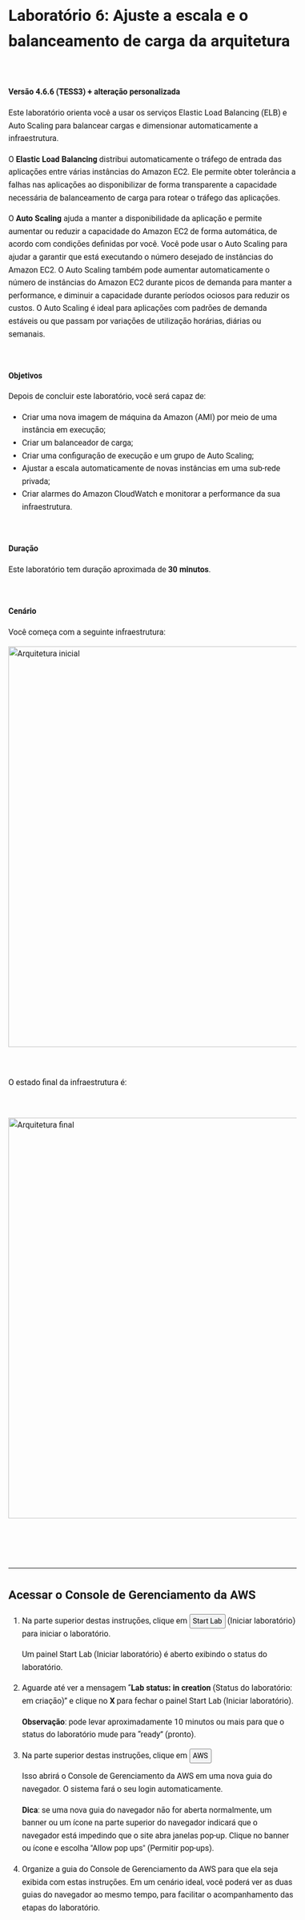 <header>
    <link rel="stylesheet" href="https://use.fontawesome.com/releases/v5.5.0/css/all.css" integrity="sha384-B4dIYHKNBt8Bc12p+WXckhzcICo0wtJAoU8YZTY5qE0Id1GSseTk6S+L3BlXeVIU" crossorigin="anonymous">
    <!-- Latest compiled and minified CSS -->
    <link rel="stylesheet" href="https://maxcdn.bootstrapcdn.com/bootstrap/3.3.7/css/bootstrap.min.css" integrity="sha384-BVYiiSIFeK1dGmJRAkycuHAHRg32OmUcww7on3RYdg4Va+PmSTsz/K68vbdEjh4u" crossorigin="anonymous">
    <!-- Optional theme -->
    <link rel="stylesheet" href="https://maxcdn.bootstrapcdn.com/bootstrap/3.3.7/css/bootstrap-theme.min.css" integrity="sha384-rHyoN1iRsVXV4nD0JutlnGaslCJuC7uwjduW9SVrLvRYooPp2bWYgmgJQIXwl/Sp" crossorigin="anonymous">
    <!-- Latest compiled and minified JavaScript -->
    <script src="https://maxcdn.bootstrapcdn.com/bootstrap/3.3.7/js/bootstrap.min.js" integrity="sha384-Tc5IQib027qvyjSMfHjOMaLkfuWVxZxUPnCJA7l2mCWNIpG9mGCD8wGNIcPD7Txa" crossorigin="anonymous"></script>
 </header>
 <!--include:Logo-->
 <style type="text/css">
    body {
    font-family:  "Roboto", "Helvetica", sans-serif;
    font-size: 12pt;
    font-color: Gray;
    line-height: 1.6;
    margin: 50px;
    }
    p {
    list-style-position: inside;
    }
    #ssb_blue {
    background-color: #257ACF;
    font-weight: bold;
    font-size: 90%;
    color: white;
    border-radius: 5px;
    padding-top: 3px;
    padding-bottom: 3px;
    padding-left: 10px;
    padding-right: 10px;
    white-space: nowrap;
    }
    #ssb_s3_blue {
    background-color: #329ad6;
    font-weight: bold;
    font-size: 90%;
    color: white;
    padding-top: 3px;
    padding-bottom: 3px;
    padding-left: 10px;
    padding-right: 10px;
    }
    #ssb_voc_grey {
    background-color: #F2F3F4;
    font-weight: normal;
    font-size: 90%;
    color: black;
    border-radius: 3px;
    border: 1px solid gray;
    padding-top: 5px;
    padding-bottom: 5px;
    padding-left: 6px;
    padding-right: 6px;
    white-space: nowrap;
    }
    #ssb_grey {
    background-color: #DEDEDE;
    font-weight: bold;
    font-size: 90%;
    color: #444;
    position: relative;
    top:-1px;
    border-radius: 5px;
    border-width: 1px;
    border-style: solid;
    border-color: #444;
    padding-top: 3px;
    padding-bottom: 3px;
    padding-left: 10px;
    padding-right: 10px;
    white-space: nowrap;
    }
    #ssb_white {
    background-color: white;
    font-weight: bold;
    font-size: 90%;
    color: #545b64;
    position: relative;
    top: -1px;
    border-color: #545b64;
    border-radius: 2px;
    border-width: 1px;
    border-style: solid;
    padding-top: 3px;
    padding-bottom: 3px;
    padding-left: 10px;
    padding-right: 10px;
    }
    #ssl_alexa_ocean {
    color: #00a0d2;
    font-weight: bold;
    }
    #ssb_services {
    background-color: #232f3e;
    font-weight: bold;
    font-size: 90%;
    color: white;
    padding-top: 3px;
    padding-bottom: 3px;
    padding-left: 10px;
    padding-right: 10px;
    }
    #ssb_orange {
    background-color:#ec7211;
    font-weight:bold;
    font-size:90%;
    color:white;
    padding-top:3px;
    padding-bottom:3px;
    padding-left:10px;
    padding-right:10px;
    white-space:
    nowrap;
    }
    #ssbox_cloudformation_blue {
    font-weight:bold;
    background-color:#f1faff;
    font-size:90%;
    border-color:#00A1C9;
    border-width:1px;
    border-style:solid;
    padding-top:3px;
    padding-bottom:3px;
    padding-left:10px;
    padding-right:10px;
    }
    #ssb_ssm_white {
    background-color:white;
    font-weight:bold;
    font-size:90%;
    color:#545b64;
    border-color:#545b64;
    border-radius:2px;
    border-width:1px;
    border-style:solid;
    padding-top:3px;
    padding-bottom:3px;
    padding-left:10px;
    padding-right:10px;
    }
 </style>


# Laboratório 6: Ajuste a escala e o balanceamento de carga da arquitetura

<!-- Note to translators: This is based on Technical Essentials Lab 3. Copy the translation from there. Do not re-translate the whole document. -->

&nbsp;&nbsp;

**Versão 4.6.6 (TESS3) + alteração personalizada**

Este laboratório orienta você a usar os serviços Elastic Load Balancing (ELB) e Auto Scaling para balancear cargas e dimensionar automaticamente a infraestrutura.

O **Elastic Load Balancing** distribui automaticamente o tráfego de entrada das aplicações entre várias instâncias do Amazon EC2. Ele permite obter tolerância a falhas nas aplicações ao disponibilizar de forma transparente a capacidade necessária de balanceamento de carga para rotear o tráfego das aplicações.

O **Auto Scaling** ajuda a manter a disponibilidade da aplicação e permite aumentar ou reduzir a capacidade do Amazon EC2 de forma automática, de acordo com condições definidas por você. Você pode usar o Auto Scaling para ajudar a garantir que está executando o número desejado de instâncias do Amazon EC2. O Auto Scaling também pode aumentar automaticamente o número de instâncias do Amazon EC2 durante picos de demanda para manter a performance, e diminuir a capacidade durante períodos ociosos para reduzir os custos. O Auto Scaling é ideal para aplicações com padrões de demanda estáveis ou que passam por variações de utilização horárias, diárias ou semanais.

&nbsp;

**Objetivos**

Depois de concluir este laboratório, você será capaz de:

- Criar uma nova imagem de máquina da Amazon (AMI) por meio de uma instância em execução;
- Criar um balanceador de carga;
- Criar uma configuração de execução e um grupo de Auto Scaling;
- Ajustar a escala automaticamente de novas instâncias em uma sub-rede privada;
- Criar alarmes do Amazon CloudWatch e monitorar a performance da sua infraestrutura.

&nbsp;

**Duração**

Este laboratório tem duração aproximada de **30 minutos**.

&nbsp;

**Cenário**

Você começa com a seguinte infraestrutura:

<img src="images/starting-architecture.png" alt="Arquitetura inicial" width="800">

&nbsp;

O estado final da infraestrutura é:

&nbsp;

<img src="images/final-architecture.png" alt="Arquitetura final" width="800">

&nbsp;

&nbsp;
___
## Acessar o Console de Gerenciamento da AWS

1. Na parte superior destas instruções, clique em <span id="ssb_voc_grey">Start Lab</span> (Iniciar laboratório) para iniciar o laboratório.

   Um painel Start Lab (Iniciar laboratório) é aberto exibindo o status do laboratório.

2. Aguarde até ver a mensagem “**Lab status: in creation** (Status do laboratório: em criação)” e clique no **X** para fechar o painel Start Lab (Iniciar laboratório).

   **Observação**: pode levar aproximadamente 10 minutos ou mais para que o status do laboratório mude para “ready” (pronto).

3. Na parte superior destas instruções, clique em <span id="ssb_voc_grey">AWS</span>

   Isso abrirá o Console de Gerenciamento da AWS em uma nova guia do navegador. O sistema fará o seu login automaticamente.

   **Dica**: se uma nova guia do navegador não for aberta normalmente, um banner ou um ícone na parte superior do navegador indicará que o navegador está impedindo que o site abra janelas pop-up. Clique no banner ou ícone e escolha "Allow pop ups" (Permitir pop-ups).

4. Organize a guia do Console de Gerenciamento da AWS para que ela seja exibida com estas instruções. Em um cenário ideal, você poderá ver as duas guias do navegador ao mesmo tempo, para facilitar o acompanhamento das etapas do laboratório.

&nbsp;
___
## Tarefa 1: Criar uma AMI para o Auto Scaling

Nesta tarefa, você criará uma AMI pelo _Servidor da Web 1_ existente. Isso salvará o conteúdo do disco de inicialização para que novas instâncias possam ser executadas com conteúdo idêntico.

5. No **Console de Gerenciamento da AWS**, no menu <span id="ssb_services">Services<i class="fas fa-angle-down"></i></span> (Serviços), clique em **EC2**.

6. No painel de navegação esquerdo, clique em **Instances** (Instâncias).

   Primeiro, você confirmará que a instância está em execução.

7. Aguarde até que as **Status Checks** (Verificações de status) do **Servidor da Web 1** exiba *2/2 checks passed* (2/2 verificações aprovadas). Clique em Refresh (Atualizar) <i class="fas fa-sync"></i> para atualizar.

   Agora, você criará uma AMI com base nessa instância.

8. Selecione <i class="far fa-check-square"></i> **Web Server 1** (Servidor da Web 1).

9. No menu <span id="ssb_grey">Actions<i class="fas fa-angle-down"></i></span> (Ações), clique em **Image** (Imagem) > **Create Image** (Criar imagem) e configure:

   - **Image name** (Nome da imagem): `Web Server AMI (AMI do servidor da Web)`
   - **Image description** (Descrição da imagem): `Lab AMI for Web Server (AMI do laboratório para servidor da Web)`

10. Clique em <span id="ssb_blue">Create Image</span> (Criar imagem)

   A tela de confirmação exibe o **AMI ID** (ID da AMI) para a nova AMI.

11. Clique em <span id="ssb_blue">Close</span> (Fechar)

   Você usará essa AMI ao iniciar o grupo de Auto Scaling posteriormente no laboratório.

&nbsp;
___
## Tarefa 2: Criar um balanceador de carga

Nesta tarefa, você criará um balanceador de carga que pode balancear o tráfego entre várias instâncias EC2 e zonas de disponibilidade.

12. No painel de navegação à esquerda, clique em **Load Balancers (Balanceadores de carga)**.

13. Clique em <span id="ssb_blue">Create Load Balancer</span> (Criar balanceador de carga)

   Vários tipos diferentes de balanceador de carga são exibidos. Você usará um _Application Load Balancer_ que opera no nível de solicitação (camada 7), roteando o tráfego para os destinos (instâncias EC2, contêineres, endereços IP e funções do Lambda) com base no conteúdo da solicitação. Para obter mais informações, consulte: <a href="https://aws.amazon.com/elasticloadbalancing/features/#compare" target="_blank">Comparação de balanceadores de carga</a>

14. Em **Application Load Balancer**, clique em <span id="ssb_blue">Create</span> (Criar) e configure:

   - **Name** (Nome): `LabELB`
   - **VPC:** _Lab VPC_ (na seção **Availability Zones** (Zonas de disponibilidade))
   - **Availability Zones** (Zonas de disponibilidade): selecione <i class="far fa-check-square"></i> ambas para ver as sub-redes disponíveis.
   - Selecione **Public Subnet 1** (Sub-rede pública 1) e **Public Subnet 2** (Sub-rede pública 2)

   Isso configura o balanceador de carga para operar em várias zonas de disponibilidade.

15. Clique em <span id="ssb_grey">Next: Configure Security Settings</span> (Próximo: definir configurações de segurança).

   <i class="fas fa-comment"></i> Você pode ignorar o aviso _"Improve your load balancer's security." (Melhore a segurança do seu balanceador de carga)_.

16. Clique em <span id="ssb_grey">Next: Configure Security Groups</span> (Próximo: configurar grupos de segurança).

   Um _Web Security Group (Grupo de segurança da Web)_ já foi criado para você, o que permite o acesso HTTP.

17. Selecione <i class="far fa-check-square"></i> **Web Security Group** (Grupo de segurança da Web) e desmarque <i class="far fa-square"></i> **default** (padrão).

18. Clique em <span id="ssb_grey">Next: Configure Routing</span> (Próximo: configurar roteamento).

   O roteamento configura para onde enviar as solicitações que chegam no balanceador de carga. Você criará um _Grupo de destino_ que será usado pelo Auto Scaling.

19. Em **Name** (Nome), insira: `LabGroup`

20. Clique em <span id="ssb_grey">Next: Register Targets</span> (Próximo: registrar destinos).

   O Auto Scaling registrará automaticamente instâncias como destinos posteriormente no laboratório.

21. Clique em <span id="ssb_grey">Next: Review</span> (Próximo: revisão).

22. Clique em <span id="ssb_blue">Create</span> (Criar) e em <span id="ssb_grey">Close</span> (Fechar)

   O balanceador de carga mostrará um estado de _provisioning (provisionamento)_. Não há necessidade de esperar até que ele esteja pronto. Siga para a próxima etapa.

&nbsp;
___
## Tarefa 3: Criar uma configuração de execução e um grupo de Auto Scaling

Nesta tarefa, você criará uma _configuração de execução_ para seu grupo de Auto Scaling. Uma configuração de execução é um modelo que um grupo de Auto Scaling usa para iniciar instâncias do EC2. Ao criar uma configuração de execução, você especifica informações para as instâncias, como a AMI, o tipo de instância, um par de chaves, grupo de segurança e discos.

23. No painel de navegação à esquerda, clique em **Launch Configurations** (Configurações de execução).

24. Clique em <span id="ssb_orange">Create launch configuration</span> (Criar configuração de execução)

25. Defina estas configurações:

   - **Launch configuration name**  (Nome da configuração de execução): `LabConfig`

   - **Amazon Machine Image (AMI)** (Imagem de máquina da Amazon (AMI)): escolha *Web Server AMI (AMI do servidor da Web)*

   - **Instance type** (Tipo de instância):

      - Selecione <span id="ssb_white">Choose instance type</span> (Escolher tipo de instância)
      - Selecione *t3.micro*
      - Selecione <span id="ssb_orange">Choose</span> (Escolher)

      **Observação:** se você tiver executado o laboratório na região us-east-1, selecione o tipo de instância **t2.micro**. Para localizar a região, procure no canto superior direito do console do Amazon EC2.

      **Observação:** se receber a mensagem de erro “Something went wrong. Please refresh and try again (Algo deu errado. Atualize e tente novamente)”, você poderá ignorá-la e continuar com o exercício.

   - **Configuração adicional**

      - **Monitoring** (Monitoramento): </i>Selecione <i class="far fa-check-square"></i> *Enable EC2 instance detailed monitoring within CloudWatch (Habilitar monitoramento detalhado de instância do EC2 no CloudWatch)*

      Isso permite que o Auto Scaling reaja rapidamente a alterações na utilização.

26. Em **Security groups** (Grupos de segurança), você definirá a configuração de execução para usar o _Web Security Group (Grupo de segurança da Web)_ que criou anteriormente.

   - Escolha **Select an existing security group** (Selecionar um grupo de segurança existente)
   - Selecione <i class="far fa-check-square"></i> **Web Security Group** (Grupo de segurança da Web)

27. Em **Key pair** (par de chaves), configure:

   - **Key pair options** (Opções de par de chaves): *Choose an existing key pair (Escolher um par de chaves existente)*
   - **Existing key pair** (par de chaves existente): vockey
   - Selecione <i class="far fa-check-square"></i> **I acknowledge...** (Eu reconheço...)
   - Clique em <span id="ssb_orange">Create launch configuration (Criar configuração de execução)</span>

   Agora, você criará um grupo de Auto Scaling que usa essa configuração de execução.

28. Marque a caixa de seleção para a configuração de execução *LabConfig*.

29. No menu <span id="ssb_white">Actions<i class="fas fa-caret-down"></i></span> (Ações), escolha *Create Auto Scaling group* (Criar grupo de Auto Scaling)

30. Insira o nome do grupo de Auto Scaling:

   - **Name** (Nome): `Lab Auto Scaling Group (Grupo de Auto Scaling do laboratório)`

31. Escolha <span id="ssb_orange">Next</span> (Próximo).

32. Na página **Network** (Rede), configure

   - **Network** (Rede): _Lab VPC (VPC de laboratório)_

      <i class="fas fa-comment"></i> Você pode ignorar a mensagem "No public IP address" (Sem endereço IP público)

   - **Subnet** (Sub-rede): selecione _Private Subnet 1 (10.0.1.0/24) (Sub-rede privada 1 [10.0.1.0/24])_**e** _Private Subnet 2 (10.0.3.0/24) (Sub-rede privada 2 [10.0.3.0/24])_

   Isso executará instâncias do EC2 em sub-redes privadas em ambas as zonas de disponibilidade.

33. Escolha <span id="ssb_orange">Next</span> (Próximo).

34. Em **Load balancing** (Balanceamento de carga):

   - Selecione <i class="far fa-check-square"></i> **Enable load balancing** (Habilitar balanceamento de carga)
   - Escolha **Application Load Balancer or Network Load Balancer** (Application Load Balancer ou Network Load Balancer)
   - **Escolha um grupo de destino para o balanceador de carga**: LabGroup

35. Em **Additional settings** (Configurações adicionais), selecione <i class="far fa-check-square"></i> **Habilitar coleta de métricas de grupo no CloudWatch**

   Essa ação captura métricas em intervalos de 1 minuto, o que permite que o Auto Scaling reaja rapidamente a mudanças nos padrões de uso.

36. Escolha <span id="ssb_orange">Next</span> (Próximo).

37. Em **Group Size** (Tamanho do grupo), configure:

   - **Desired capacity** (Capacidade desejada): 2
   - **Minimum capacity** (Capacidade mínima): 2
   - **Maximum capacity** (Capacidade máxima): 6

   Isso permitirá que o Auto Scaling adicione/remova instâncias automaticamente, mantendo sempre de 2 a 6 instâncias em execução.

38. Em **Scaling policies** (Políticas de escalabilidade), escolha *Target tracking scaling policy (política de escalabilidade de rastreamento de destino)* e configure:

   - **Lab policy name** (Nome da política do laboratório): `LabScalingPolicy`
   - **Metric type** (Tipo de métrica): _Average CPU Utilization (Utilização média de CPU)_
   - **Target value** (Valor de destino): `60`

   Isso informa ao Auto Scaling para manter uma utilização de CPU _média_ em _todas as instâncias_ de 60%. O Auto Scaling adicionará ou removerá automaticamente a capacidade conforme necessário para manter a métrica no valor de destino especificado ou próximo a ele. Ele se ajusta às flutuações na métrica devido a um padrão de carga flutuante.

39. Escolha <span id="ssb_orange">Next</span> (Próximo).

   O Auto Scaling pode enviar uma notificação quando ocorre um evento de escalabilidade. Você usará as configurações padrão.

40. Escolha <span id="ssb_orange">Next</span> (Próximo).

   As tags aplicadas ao grupo de Auto Scaling serão propagadas automaticamente para as instâncias executadas.

41. Escolha <span id="ssb_orange">Add tag</span> (Adicionar tag ) e configure o seguinte:

   - **Key** (Chave): `Name (Nome)`
   - **Value** (Valor): `Lab Instance (Instância de laboratório)`

42. Clique em <span id="ssb_orange">Next</span> (Próximo)

43. Revise os detalhes de seu grupo de Auto Scaling e clique em <span id="ssb_orange">Create Auto Scaling group</span> (Criar grupo de Auto Scaling). Se receber a mensagem de erro **Failed to create Auto Scaling group** (Falha ao criar o grupo de Auto Scaling), clique em <span id="ssb_blue">Retry Failed Tasks</span> (Tentar tarefas com falha novamente).

   O grupo de Auto Scaling mostrará inicialmente uma contagem de instâncias igual a zero, mas novas instâncias serão executadas para atingir a contagem **Desired** (Desejada) de 2 instâncias.

&nbsp;
___
## Tarefa 4: Verificar se o balanceamento de carga está funcionando

Nesta tarefa, você verificará se o balanceamento de carga está funcionando corretamente.

44. No painel de navegação esquerdo, clique em **Instances** (Instâncias).

   Você deve ver duas novas instâncias chamadas de **Lab Instance** (Instância do laboratório). Elas foram iniciadas pelo Auto Scaling.

   <i class="fas fa-comment"></i> Se as instâncias ou nomes não forem exibidos, aguarde 30 segundos e clique em atualizar <i class="fas fa-sync"></i>no canto superior direito.

   Primeiro, você confirmará que as novas instâncias foram aprovadas na verificação de integridade.

45. No painel de navegação à esquerda, clique em **Target Groups** (Grupos de destino), na seção _Load Balancing (Balanceamento de carga)_.

46. Escolha *LabGroup*

47. Clique na guia **Targets** (Destinos).

   Dois destinos **Lab Instance** (Instância do laboratório) devem ser listados para esse grupo de destino.

48. Aguarde até que o **Status** de ambas as instâncias mude para *healthy (íntegro)*. Clique em atualizar <i class="fas fa-sync"></i> no canto superior direito para verificar se há atualizações.

   O status _Healthy (íntegro)_ indica que a instância passou na verificação de integridade do balanceador de carga. Isso significa que o balanceador de carga enviará tráfego para a instância.

   Agora você pode acessar o grupo de Auto Scaling por meio do balanceador de carga.

49. No painel de navegação à esquerda, clique em **Load Balancers** (Balanceadores de carga).

50. No painel inferior, copie o **DNS name** (Nome do DNS) do balanceador de carga, omitindo “(A Record)” (Registro A).

   Ele deve ser semelhante a: _LabELB-1998580470.us-west-2.elb.amazonaws.com_

51. Abra uma nova guia do navegador da Web, cole o nome DNS que você acabou de copiar e pressione Enter.

   O aplicativo deve aparecer em seu navegador. Isso indica que o load balancer recebeu a solicitação, a enviou para uma das instâncias do EC2 e, em seguida, repassou o resultado.

&nbsp;
___
## Tarefa 5: testar o Auto Scaling

Você criou um grupo de Auto Scaling com um mínimo de duas instâncias e um máximo de seis instâncias. Atualmente, duas instâncias estão em execução porque o tamanho mínimo é duas e o grupo não está atualmente sob nenhuma carga. Agora, você aumentará a carga para fazer com que o Auto Scaling acrescente instâncias adicionais.

52. Volte para o Console de Gerenciamento da AWS, mas não feche a guia da aplicação. Você retornará a ele em breve.

53. No menu <span id="ssb_services">Services<i class="fas fa-angle-down"></i></span> (Serviços), clique em **CloudWatch**.

54. No painel de navegação à esquerda, clique em **Alarms** (Alarmes) (*não em* **ALARM** (ALARME)).

   Dois alarmes serão exibidos. Eles foram criados automaticamente pelo grupo de Auto Scaling. Eles manterão automaticamente a carga média da CPU próxima a 60%, permanecendo também dentro da limitação de ter duas a seis instâncias.

   ​    <i class="fas fa-exclamation-triangle" style="color:red"></i> **Observação**: siga estas etapas somente se você não vir os alarmes em 60 segundos.

   - No menu <span id="ssb_services">Services<i class="fas fa-angle-down"></i></span> (Serviços), clique em **EC2**.
   - No painel de navegação à esquerda, clique em **Auto Scaling Groups** (Grupos de Auto Scaling) e, em seguida, clique em **Scaling Policies** (Políticas de escalabilidade).
   - Clique em <span id="ssb_grey">Actions</span> (Ações) e em **Edit** (Editar).
   - Altere o **Target Value** (Valor de destino) para `50`.
   - Clique em <span id="ssb_blue">Save</span> (Salvar).
   - No menu <span id="ssb_services">Services<i class="fas fa-angle-down"></i></span> (Serviços), clique em **CloudWatch**.
   - No painel de navegação à esquerda, clique em **Alarms** (Alarmes) (*não em* **ALARM** (ALARME)) e confirme se vê dois alarmes.



55. Clique no alarme **OK**, que tem _AlarmHigh (Alarme alto)_ no nome.

   <i class="fas fa-comment"></i> Se nenhum alarme estiver mostrando **OK**, aguarde um minuto e clique em Refresh (Atualizar) <i class="fas fa-sync"></i> no canto superior direito até que o status do alarme mude.

   O **OK** indica que o alarme _não_ foi acionado. É o alarme para **CPU Utilization > 60** (Utilização de CPU > 60), que adicionará instâncias quando a CPU média estiver alta. O gráfico deve mostrar níveis muito baixos de CPU no momento.

   Agora, você informará ao aplicativo para executar cálculos que devem aumentar o nível de CPU.

56. Volte para a guia do navegador com a aplicação Web.

57. Clique em **Load Test** (Carregar teste) ao lado do logotipo da AWS.

   Isso fará com que a aplicação gere cargas elevadas. A página do navegador será atualizada automaticamente para que todas as instâncias no grupo de Auto Scaling gerem carga. Não feche esta guia.

58. Volte para a guia do navegador com o console do **CloudWatch**.

   Em menos de 5 minutos, o alarme **AlarmLow** (Alarme baixo) deverá mudar para **OK** e o status do alarme **AlarmHigh** (Alarme alto) deverá mudar para *ALARM* (ALARME).

   <i class="fas fa-comment"></i> Você pode clicar em Refresh (Atualizar) <i class="fas fa-sync"></i> no canto superior direito a cada 60 segundos para atualizar a exibição.

   Você deve ver o gráfico **AlarmHigh**(Alarme alto) indicando uma porcentagem crescente de CPU. Depois de passar da linha de 60% por mais de 3 minutos, o Auto Scaling acionará a adição de novas instâncias.

59. Aguarde até que o alarme **AlarmHigh** (Alarme alto) entre no estado _ALARM (ALARME)_.

   Agora você pode visualizar as instâncias adicionais que foram executadas.

60. No menu <span id="ssb_services">Services<i class="fas fa-angle-down"></i></span> (Serviços), clique em **EC2**.

61. No painel de navegação esquerdo, clique em **Instances** (Instâncias).

   Agora deve haver mais de duas instâncias rotuladas **Lab Instance** (Instância do laboratório) em execução. As novas instâncias foram criadas pelo Auto Scaling em resposta ao alarme.

&nbsp;
___
## Tarefa 6: Encerrar o servidor da Web 1

Nesta tarefa, você encerrará o _Servidor da Web 1_. Essa instância foi usada para criar a AMI usada por seu grupo de Auto Scaling, mas ela não é mais necessária.

62. Selecione <i class="far fa-check-square"></i> **Web Server 1** (Servidor da Web 1) (e verifique se é a única instância selecionada).

63. No menu <span id="ssb_grey">Actions<i class="fas fa-angle-down"></i></span> (Ações), clique em **Instance State** (Estado da instância) > **Terminate** (Encerrar).

64. Escolha <span id="ssb_blue">Yes, Terminate</span> (Sim, encerrar).

&nbsp;
___
## Laboratório concluído

<i class="icon-flag-checkered"></i> Parabéns! Você concluiu o laboratório.

65. Clique em <span id="ssb_voc_grey">End Lab</span> (Encerrar laboratório) na parte superior desta página e, em seguida, clique em <span id="ssb_blue">Yes</span> (Sim) para confirmar que você deseja encerrar o laboratório.

   Um painel será exibido com a mensagem: "DELETE has be initiated... You may close this message box now." (a EXCLUSÃO foi iniciada... Você pode fechar esta caixa de mensagem agora).

66. Clique no **X** no canto superior direito para fechar o painel.

   Envie um e-mail com feedback, sugestões ou correções para: *aws-course-feedback@amazon.com*
